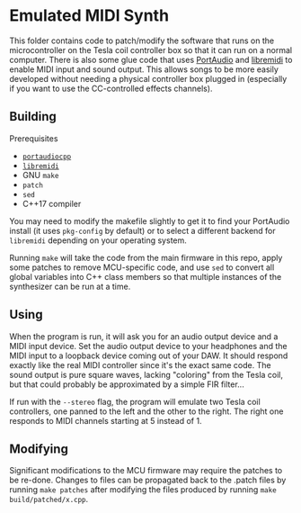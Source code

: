# Emulated MIDI Synth

This folder contains code to patch/modify the software that runs on the microcontroller on the Tesla coil controller box so that it can run on a normal computer. There is also some glue code that uses [PortAudio](https://github.com/PortAudio/portaudio) and [libremidi](https://github.com/jcelerier/libremidi) to enable MIDI input and sound output. This allows songs to be more easily developed without needing a physical controller box plugged in (especially if you want to use the CC-controlled effects channels).

## Building

Prerequisites
 * [`portaudiocpp`](https://github.com/PortAudio/portaudio)
 * [`libremidi`](https://github.com/jcelerier/libremidi)
 * GNU `make`
 * `patch`
 * `sed`
 * C++17 compiler

You may need to modify the makefile slightly to get it to find your PortAudio install (it uses `pkg-config` by default) or to select a different backend for `libremidi` depending on your operating system.

Running `make` will take the code from the main firmware in this repo, apply some patches to remove MCU-specific code, and use `sed` to convert all global variables into C++ class members so that multiple instances of the synthesizer can be run at a time.

## Using

When the program is run, it will ask you for an audio output device and a MIDI input device. Set the audio output device to your headphones and the MIDI input to a loopback device coming out of your DAW. It should respond exactly like the real MIDI controller since it's the exact same code. The sound output is pure square waves, lacking "coloring" from the Tesla coil, but that could probably be approximated by a simple FIR filter...

If run with the `--stereo` flag, the program will emulate two Tesla coil controllers, one panned to the left and the other to the right. The right one responds to MIDI channels starting at 5 instead of 1.

## Modifying

Significant modifications to the MCU firmware may require the patches to be re-done. Changes to files can be propagated back to the .patch files by running `make patches` after modifying the files produced by running `make build/patched/x.cpp`.
